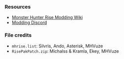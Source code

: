 ### Resources

* [Monster Hunter Rise Modding Wiki](https://github.com/mhvuze/MonsterHunterRiseModding/wiki)
* [Modding Discord](https://discord.gg/gJwMdhK)

### File credits
* `mhrise.list`: Silvris, Ando, Asterisk, MHVuze
* `RisePakPatch.zip`: Michalss & Kramla, Ekey, MHVuze
